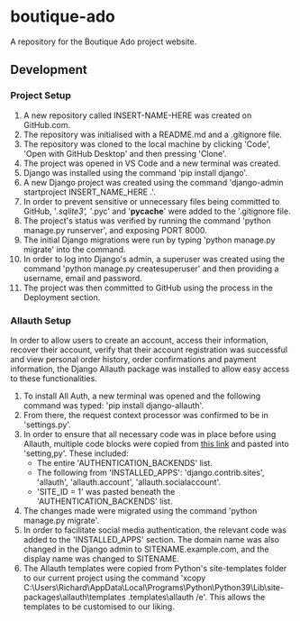 # boutique-ado
A repository for the Boutique Ado project website.


## Development

### Project Setup

1.  A new repository called INSERT-NAME-HERE was created on GitHub.com.
2.  The repository was initialised with a README.md and a .gitignore file. 
3.  The repository was cloned to the local machine by clicking 'Code', 'Open with GitHub Desktop' and then pressing 'Clone'.
4.  The project was opened in VS Code and a new terminal was created.
5.  Django was installed using the command 'pip install django'.
6.  A new Django project was created using the command 'django-admin startproject INSERT_NAME_HERE .'.
7.  In order to prevent sensitive or unnecessary files being committed to GitHub, '*.sqlite3', '*.pyc' and '__pycache__' were added to the '.gitignore file.
8.  The project's status was verified by running the command 'python manage.py runserver', and exposing PORT 8000.
9.  The initial Django migrations were run by typing 'python manage.py migrate' into the command.
10. In order to log into Django's admin, a superuser was created using the command 'python manage.py createsuperuser' and then providing a username, email and password.
11. The project was then committed to GitHub using the process in the Deployment section.

### Allauth Setup

In order to allow users to create an account, access their information, recover their account, verify that their account registration was successful and view personal order history, order confirmations and payment information, the Django Allauth package was installed to allow easy access to these functionalities.

1. To install All Auth, a new terminal was opened and the following command was typed: 'pip install django-allauth'.
2. From there, the request context processor was confirmed to be in 'settings.py'.
3. In order to ensure that all necessary code was in place before using Allauth, multiple code blocks were copied from [this link](https://django-allauth.readthedocs.io/en/latest/installation.html) and pasted into 'setting,py'. These included:
    -   The entire 'AUTHENTICATION_BACKENDS' list.
    -   The following from 'INSTALLED_APPS': 'django.contrib.sites', 'allauth', 'allauth.account', 'allauth.socialaccount'.
    -   'SITE_ID = 1' was pasted beneath the 'AUTHENTICATION_BACKENDS' list.
4. The changes made were migrated using the command 'python manage.py migrate'.
5. In order to facilitate social media authentication, the relevant code was added to the 'INSTALLED_APPS' section. The domain name was also changed in the Django admin to SITENAME.example.com, and the display name was changed to SITENAME.
6. The Allauth templates were copied from Python's site-templates folder to our current project using the command 'xcopy C:\Users\Richard\AppData\Local\Programs\Python\Python39\Lib\site-packages\allauth\templates .templates\allauth /e'. This allows the templates to be customised to our liking.